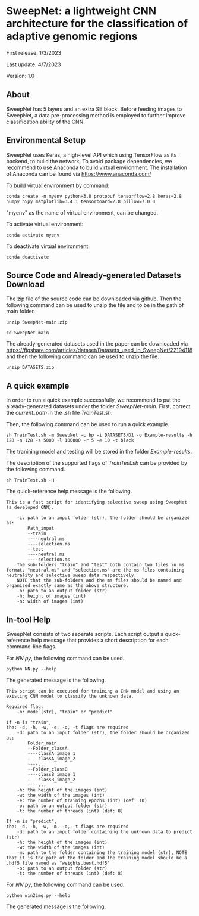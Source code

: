# SweepNet: a lightweight CNN architecture for the classification of adaptive genomic regions

First release: 1/3/2023

Last update: 4/7/2023

Version: 1.0

## About
SweepNet has 5 layers and an extra SE block. Before feeding images to SweepNet, a data pre-processing method is employed to further improve classification ability of the CNN.

## Environmental Setup
SweepNet uses Keras, a high-level API which using TensorFlow as its backend, to build the network. To avoid package dependencies, we recommend to use Anaconda to build virtual environment. The installation of Anaconda can be found via https://www.anaconda.com/

To build virtual environment by command:

``conda create -n myenv python=3.8 protobuf tensorflow=2.8 keras=2.8 numpy h5py matplotlib=3.4.1 tensorboard=2.8 pillow=7.0.0``

"myenv" as the name of virtual environment, can be changed.

To activate virtual environment:

``conda activate myenv``

To deactivate virtual environment:

``conda deactivate``

## Source Code and Already-generated Datasets Download
The zip file of the source code can be downloaded via github. Then the following command can be used to unzip the file and to be in the path of main folder.

``unzip SweepNet-main.zip``

``cd SweepNet-main``

The already-generated datasets used in the paper can be downloaded via https://figshare.com/articles/dataset/Datasets_used_in_SweepNet/22194118 and then the following command can be used to unzip the file.

``unzip DATASETS.zip``



## A quick example
In order to run a quick example successfully, we recommend to put the already-generated datasets under the folder _SweepNet-main_. First, correct the _current_path_ in the .sh file _TrainTest.sh_.

Then, the following command can be used to run a quick example.

``sh TrainTest.sh -m SweepNet -c bp -i DATASETS/D1 -o Example-results -h 128 -n 128 -s 5000 -l 100000 -r 5 -e 10 -t black``

The tranining model and testing will be stored in the folder _Example-results_.

The description of the supported flags of _TrainTest.sh_ can be provided by the following command.

``sh TrainTest.sh -H``

The quick-reference help message is the following.
```
This is a fast script for identifying selective sweep using SweepNet (a developed CNN).

	-i: path to an input folder (str), the folder should be organized as:
		Path_input
		--train
		----neutral.ms
		----selection.ms
		--test
		----neutral.ms
		----selection.ms
	The sub-folders "train" and "test" both contain two files in ms format. "neutral.ms" and "selection.ms" are the ms files containing neutrality and selective sweep data respectively.
	NOTE that the sub-folders and the ms files should be named and organized exactly same as the above structure.
	-o: path to an output folder (str)
	-h: height of images (int)
	-n: width of images (int)
``` 


## In-tool Help
SweepNet consists of two seperate scripts. Each script output a quick-reference help message that provides a short description for each command-line flags.

For _NN.py_, the following command can be used.

``python NN.py --help``

The generated message is the following.

```
This script can be executed for training a CNN model and using an existing CNN model to classify the unknown data.

Required flag:
	-n: mode (str), "train" or "predict"

If -n is "train",
the: -d, -h, -w, -e, -o, -t flags are required
	-d: path to an input folder (str), the folder should be organized as:
		Folder_main
		--Folder_classA
		----classA_image_1
		----classA_image_2
		----...
		--Folder_classB
		----classB_image_1
		----classB_image_2
		----...
	-h: the height of the images (int)
	-w: the width of the images (int)
	-e: the number of training epochs (int) (def: 10)
	-o: path to an output folder (str)
	-t: the number of threads (int) (def: 8)

If -n is "predict",
the: -d, -h, -w, -m, -o, -t flags are required
	-d: path to an input folder containing the unknown data to predict (str)
	-h: the height of the images (int)
	-w: the width of the images (int)
	-m: path to the folder containing the training model (str), NOTE that it is the path of the folder and the training model should be a .hdf5 file named as "weights.best.hdf5"
	-o: path to an output folder (str)
	-t: the number of threads (int) (def: 8)
```

For _NN.py_, the following command can be used.

``python win2img.py --help``

The generated message is the following.


